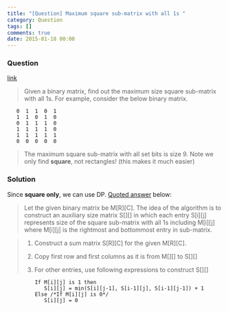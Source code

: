 ```yaml
---
title: "[Question] Maximum square sub-matrix with all 1s "
category: Question
tags: []
comments: true
date: 2015-01-18 00:00
---
```



### Question

[link](http://www.geeksforgeeks.org/maximum-size-sub-matrix-with-all-1s-in-a-binary-matrix/)

> Given a binary matrix, find out the maximum size square sub-matrix with all 1s. For example, consider the below binary matrix.

       0  1  1  0  1 
       1  1  0  1  0 
       0  1  1  1  0
       1  1  1  1  0
       1  1  1  1  1
       0  0  0  0  0

> The maximum square sub-matrix with all set bits is size 9. Note we only find __square__, not rectangles! (this makes it much easier)

### Solution

Since __square only__, we can use DP. [Quoted answer](http://www.geeksforgeeks.org/maximum-size-sub-matrix-with-all-1s-in-a-binary-matrix/) below: 

> Let the given binary matrix be M[R][C]. The idea of the algorithm is to construct an auxiliary size matrix S[][] in which each entry S[i][j] represents size of the square sub-matrix with all 1s including M[i][j] where M[i][j] is the rightmost and bottommost entry in sub-matrix.

> 1. Construct a sum matrix S[R][C] for the given M[R][C].
>
>   1. Copy first row and first columns as it is from M[][] to S[][]
>
>   1. For other entries, use following expressions to construct S[][]

             If M[i][j] is 1 then
                S[i][j] = min(S[i][j-1], S[i-1][j], S[i-1][j-1]) + 1
             Else /*If M[i][j] is 0*/
                S[i][j] = 0
